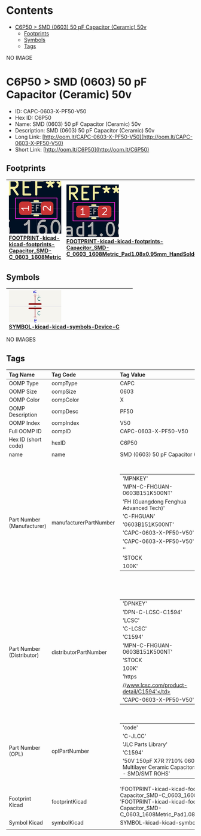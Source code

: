 



Contents
========

* [C6P50 > SMD (0603) 50 pF Capacitor (Ceramic) 50v](#c6p50--smd-0603-50-pf-capacitor-ceramic-50v)
	* [Footprints](#footprints)
	* [Symbols](#symbols)
	* [Tags](#tags)
  
NO IMAGE  
# C6P50 > SMD (0603) 50 pF Capacitor (Ceramic) 50v

- ID: CAPC-0603-X-PF50-V50
- Hex ID: C6P50
- Name: SMD (0603) 50 pF Capacitor (Ceramic) 50v
- Description: SMD (0603) 50 pF Capacitor (Ceramic) 50v
- Long Link: [http://oom.lt/CAPC-0603-X-PF50-V50](http://oom.lt/CAPC-0603-X-PF50-V50)
- Short Link: [http://oom.lt/C6P50](http://oom.lt/C6P50)

## Footprints
  

|[![](https://raw.githubusercontent.com/oomlout/oomlout_OOMP_eda_V2/main/FOOTPRINT/kicad/kicad-footprints/Capacitor_SMD/C_0603_1608Metric/image_140.png)<br>FOOTPRINT-kicad-kicad-footprints-Capacitor_SMD-C_0603_1608Metric](https://github.com/oomlout/oomlout_OOMP_eda_V2/tree/main/FOOTPRINT/kicad/kicad-footprints/Capacitor_SMD/C_0603_1608Metric/)|[![](https://raw.githubusercontent.com/oomlout/oomlout_OOMP_eda_V2/main/FOOTPRINT/kicad/kicad-footprints/Capacitor_SMD/C_0603_1608Metric_Pad1.08x0.95mm_HandSolder/image_140.png)<br>FOOTPRINT-kicad-kicad-footprints-Capacitor_SMD-C_0603_1608Metric_Pad1.08x0.95mm_HandSolder](https://github.com/oomlout/oomlout_OOMP_eda_V2/tree/main/FOOTPRINT/kicad/kicad-footprints/Capacitor_SMD/C_0603_1608Metric_Pad1.08x0.95mm_HandSolder/)||
| :--- | :--- | :--- |

## Symbols
  

|[![](https://raw.githubusercontent.com/oomlout/oomlout_OOMP_eda_V2/main/SYMBOL/kicad/kicad-symbols/Device/C/image_140.png)<br>SYMBOL-kicad-kicad-symbols-Device-C](https://github.com/oomlout/oomlout_OOMP_eda_V2/tree/main/SYMBOL/kicad/kicad-symbols/Device/C/)|||
| :--- | :--- | :--- |
  
NO IMAGES  
## Tags
  

|Tag Name|Tag Code|Tag Value|
| :--- | :--- | :--- |
|OOMP Type|oompType|CAPC|
|OOMP Size|oompSize|0603|
|OOMP Color|oompColor|X|
|OOMP Description|oompDesc|PF50|
|OOMP Index|oompIndex|V50|
|Full OOMP ID|oompID|CAPC-0603-X-PF50-V50|
|Hex ID (short code)|hexID|C6P50|
|name|name|SMD (0603) 50 pF Capacitor (Ceramic) 50v|
|Part Number (Manufacturer)|manufacturerPartNumber|<table><tr><td>'MPNKEY'</td></tr><tr><td> 'MPN-C-FHGUAN-0603B151K500NT'</td><td> 'MANUFACTURER'</td></tr><tr><td> 'FH (Guangdong Fenghua Advanced Tech)'</td><td> 'MANUCODE'</td></tr><tr><td> 'C-FHGUAN'</td><td> 'MPN'</td></tr><tr><td> '0603B151K500NT'</td><td> 'OOMPIDPARTIAL'</td></tr><tr><td> 'CAPC-0603-X-PF50-V50'</td><td> 'OOMPID'</td></tr><tr><td> 'CAPC-0603-X-PF50-V50'</td><td> 'LINK'</td></tr><tr><td> ''</td><td> 'tags'</td></tr><tr><td> 'STOCK</td></tr><tr><td>100K'</td></tr></table></td><td> <table><tr><td>'MPNKEY'</td></tr><tr><td> 'MPN-C-FHGUAN-0603CG151J500NT'</td><td> 'MANUFACTURER'</td></tr><tr><td> 'FH (Guangdong Fenghua Advanced Tech)'</td><td> 'MANUCODE'</td></tr><tr><td> 'C-FHGUAN'</td><td> 'MPN'</td></tr><tr><td> '0603CG151J500NT'</td><td> 'OOMPIDPARTIAL'</td></tr><tr><td> 'CAPC-0603-X-PF50-V50'</td><td> 'OOMPID'</td></tr><tr><td> 'CAPC-0603-X-PF50-V50'</td><td> 'LINK'</td></tr><tr><td> ''</td><td> 'tags'</td></tr><tr><td> 'STOCK</td></tr><tr><td>10K'</td></tr></table></td><td> <table><tr><td>'MPNKEY'</td></tr><tr><td> 'MPN-C-FHGUAN-0603CG500J500NT'</td><td> 'MANUFACTURER'</td></tr><tr><td> 'FH (Guangdong Fenghua Advanced Tech)'</td><td> 'MANUCODE'</td></tr><tr><td> 'C-FHGUAN'</td><td> 'MPN'</td></tr><tr><td> '0603CG500J500NT'</td><td> 'OOMPIDPARTIAL'</td></tr><tr><td> 'CAPC-0603-X-PF50-V50'</td><td> 'OOMPID'</td></tr><tr><td> 'CAPC-0603-X-PF50-V50'</td><td> 'LINK'</td></tr><tr><td> ''</td><td> 'tags'</td></tr><tr><td> 'STOCK</td></tr><tr><td>10K'</td></tr></table></td><td> <table><tr><td>'MPNKEY'</td></tr><tr><td> 'MPN-C-SAMSUN-CL10C151JB8NNNC'</td><td> 'MANUFACTURER'</td></tr><tr><td> 'Samsung Electro-Mechanics'</td><td> 'MANUCODE'</td></tr><tr><td> 'C-SAMSUN'</td><td> 'MPN'</td></tr><tr><td> 'CL10C151JB8NNNC'</td><td> 'OOMPIDPARTIAL'</td></tr><tr><td> 'CAPC-0603-X-PF50-V50'</td><td> 'OOMPID'</td></tr><tr><td> 'CAPC-0603-X-PF50-V50'</td><td> 'LINK'</td></tr><tr><td> ''</td><td> 'tags'</td></tr><tr><td> 'STOCK</td></tr><tr><td>1K'</td></tr></table></td><td> <table><tr><td>'MPNKEY'</td></tr><tr><td> 'MPN-C-TDK-C1608C0G1H751JT000N'</td><td> 'MANUFACTURER'</td></tr><tr><td> 'TDK'</td><td> 'MANUCODE'</td></tr><tr><td> 'C-TDK'</td><td> 'MPN'</td></tr><tr><td> 'C1608C0G1H751JT000N'</td><td> 'OOMPIDPARTIAL'</td></tr><tr><td> 'CAPC-0603-X-PF50-V50'</td><td> 'OOMPID'</td></tr><tr><td> 'CAPC-0603-X-PF50-V50'</td><td> 'LINK'</td></tr><tr><td> ''</td><td> 'tags'</td></tr><tr><td> </td></tr></table></td><td> <table><tr><td>'MPNKEY'</td></tr><tr><td> 'MPN-C-MURATA-GRM1885C1H151JA01D'</td><td> 'MANUFACTURER'</td></tr><tr><td> 'Murata Electronics'</td><td> 'MANUCODE'</td></tr><tr><td> 'C-MURATA'</td><td> 'MPN'</td></tr><tr><td> 'GRM1885C1H151JA01D'</td><td> 'OOMPIDPARTIAL'</td></tr><tr><td> 'CAPC-0603-X-PF50-V50'</td><td> 'OOMPID'</td></tr><tr><td> 'CAPC-0603-X-PF50-V50'</td><td> 'LINK'</td></tr><tr><td> ''</td><td> 'tags'</td></tr><tr><td> </td></tr></table></td><td> <table><tr><td>'MPNKEY'</td></tr><tr><td> 'MPN-C-YAGEO-CC0603JRNPO9BN151'</td><td> 'MANUFACTURER'</td></tr><tr><td> 'YAGEO'</td><td> 'MANUCODE'</td></tr><tr><td> 'C-YAGEO'</td><td> 'MPN'</td></tr><tr><td> 'CC0603JRNPO9BN151'</td><td> 'OOMPIDPARTIAL'</td></tr><tr><td> 'CAPC-0603-X-PF50-V50'</td><td> 'OOMPID'</td></tr><tr><td> 'CAPC-0603-X-PF50-V50'</td><td> 'LINK'</td></tr><tr><td> ''</td><td> 'tags'</td></tr><tr><td> 'STOCK</td></tr><tr><td>1K'</td></tr></table></td><td> <table><tr><td>'MPNKEY'</td></tr><tr><td> 'MPN-C-YAGEO-CC0603KRX7R9BB151'</td><td> 'MANUFACTURER'</td></tr><tr><td> 'YAGEO'</td><td> 'MANUCODE'</td></tr><tr><td> 'C-YAGEO'</td><td> 'MPN'</td></tr><tr><td> 'CC0603KRX7R9BB151'</td><td> 'OOMPIDPARTIAL'</td></tr><tr><td> 'CAPC-0603-X-PF50-V50'</td><td> 'OOMPID'</td></tr><tr><td> 'CAPC-0603-X-PF50-V50'</td><td> 'LINK'</td></tr><tr><td> ''</td><td> 'tags'</td></tr><tr><td> 'STOCK</td></tr><tr><td>1K'</td></tr></table></td><td> <table><tr><td>'MPNKEY'</td></tr><tr><td> 'MPN-C-YAGEO-CC0603JRNPO9BN751'</td><td> 'MANUFACTURER'</td></tr><tr><td> 'YAGEO'</td><td> 'MANUCODE'</td></tr><tr><td> 'C-YAGEO'</td><td> 'MPN'</td></tr><tr><td> 'CC0603JRNPO9BN751'</td><td> 'OOMPIDPARTIAL'</td></tr><tr><td> 'CAPC-0603-X-PF50-V50'</td><td> 'OOMPID'</td></tr><tr><td> 'CAPC-0603-X-PF50-V50'</td><td> 'LINK'</td></tr><tr><td> ''</td><td> 'tags'</td></tr><tr><td> 'STOCK</td></tr><tr><td>1K'</td></tr></table></td><td> <table><tr><td>'MPNKEY'</td></tr><tr><td> 'MPN-C-MURATA-GCM1885C1H151JA16D'</td><td> 'MANUFACTURER'</td></tr><tr><td> 'Murata Electronics'</td><td> 'MANUCODE'</td></tr><tr><td> 'C-MURATA'</td><td> 'MPN'</td></tr><tr><td> 'GCM1885C1H151JA16D'</td><td> 'OOMPIDPARTIAL'</td></tr><tr><td> 'CAPC-0603-X-PF50-V50'</td><td> 'OOMPID'</td></tr><tr><td> 'CAPC-0603-X-PF50-V50'</td><td> 'LINK'</td></tr><tr><td> ''</td><td> 'tags'</td></tr><tr><td> </td></tr></table></td><td> <table><tr><td>'MPNKEY'</td></tr><tr><td> 'MPN-C-WALSIN-0603N151G500'</td><td> 'MANUFACTURER'</td></tr><tr><td> 'Walsin Tech Corp'</td><td> 'MANUCODE'</td></tr><tr><td> 'C-WALSIN'</td><td> 'MPN'</td></tr><tr><td> '0603N151G500'</td><td> 'OOMPIDPARTIAL'</td></tr><tr><td> 'CAPC-0603-X-PF50-V50'</td><td> 'OOMPID'</td></tr><tr><td> 'CAPC-0603-X-PF50-V50'</td><td> 'LINK'</td></tr><tr><td> ''</td><td> 'tags'</td></tr><tr><td> 'STOCK</td></tr><tr><td>1K'</td></tr></table></td><td> <table><tr><td>'MPNKEY'</td></tr><tr><td> 'MPN-C-WALSIN-0603N151J500CT'</td><td> 'MANUFACTURER'</td></tr><tr><td> 'Walsin Tech Corp'</td><td> 'MANUCODE'</td></tr><tr><td> 'C-WALSIN'</td><td> 'MPN'</td></tr><tr><td> '0603N151J500CT'</td><td> 'OOMPIDPARTIAL'</td></tr><tr><td> 'CAPC-0603-X-PF50-V50'</td><td> 'OOMPID'</td></tr><tr><td> 'CAPC-0603-X-PF50-V50'</td><td> 'LINK'</td></tr><tr><td> ''</td><td> 'tags'</td></tr><tr><td> </td></tr></table></td><td> <table><tr><td>'MPNKEY'</td></tr><tr><td> 'MPN-C-SAMSUN-CL10B151KB8NNNC'</td><td> 'MANUFACTURER'</td></tr><tr><td> 'Samsung Electro-Mechanics'</td><td> 'MANUCODE'</td></tr><tr><td> 'C-SAMSUN'</td><td> 'MPN'</td></tr><tr><td> 'CL10B151KB8NNNC'</td><td> 'OOMPIDPARTIAL'</td></tr><tr><td> 'CAPC-0603-X-PF50-V50'</td><td> 'OOMPID'</td></tr><tr><td> 'CAPC-0603-X-PF50-V50'</td><td> 'LINK'</td></tr><tr><td> ''</td><td> 'tags'</td></tr><tr><td> </td></tr></table></td><td> <table><tr><td>'MPNKEY'</td></tr><tr><td> 'MPN-C-YAGEO-CC0603KRNPO9BN151'</td><td> 'MANUFACTURER'</td></tr><tr><td> 'YAGEO'</td><td> 'MANUCODE'</td></tr><tr><td> 'C-YAGEO'</td><td> 'MPN'</td></tr><tr><td> 'CC0603KRNPO9BN151'</td><td> 'OOMPIDPARTIAL'</td></tr><tr><td> 'CAPC-0603-X-PF50-V50'</td><td> 'OOMPID'</td></tr><tr><td> 'CAPC-0603-X-PF50-V50'</td><td> 'LINK'</td></tr><tr><td> ''</td><td> 'tags'</td></tr><tr><td> </td></tr></table></td><td> <table><tr><td>'MPNKEY'</td></tr><tr><td> 'MPN-C-WALSIN-0603B151K500CT'</td><td> 'MANUFACTURER'</td></tr><tr><td> 'Walsin Tech Corp'</td><td> 'MANUCODE'</td></tr><tr><td> 'C-WALSIN'</td><td> 'MPN'</td></tr><tr><td> '0603B151K500CT'</td><td> 'OOMPIDPARTIAL'</td></tr><tr><td> 'CAPC-0603-X-PF50-V50'</td><td> 'OOMPID'</td></tr><tr><td> 'CAPC-0603-X-PF50-V50'</td><td> 'LINK'</td></tr><tr><td> ''</td><td> 'tags'</td></tr><tr><td> </td></tr></table></td><td> <table><tr><td>'MPNKEY'</td></tr><tr><td> 'MPN-C-SAMSUN-CL10C751JB8NNNC'</td><td> 'MANUFACTURER'</td></tr><tr><td> 'Samsung Electro-Mechanics'</td><td> 'MANUCODE'</td></tr><tr><td> 'C-SAMSUN'</td><td> 'MPN'</td></tr><tr><td> 'CL10C751JB8NNNC'</td><td> 'OOMPIDPARTIAL'</td></tr><tr><td> 'CAPC-0603-X-PF50-V50'</td><td> 'OOMPID'</td></tr><tr><td> 'CAPC-0603-X-PF50-V50'</td><td> 'LINK'</td></tr><tr><td> ''</td><td> 'tags'</td></tr><tr><td> </td></tr></table></td><td> <table><tr><td>'MPNKEY'</td></tr><tr><td> 'MPN-C-WALSIN-MT18N151J500CT'</td><td> 'MANUFACTURER'</td></tr><tr><td> 'Walsin Tech Corp'</td><td> 'MANUCODE'</td></tr><tr><td> 'C-WALSIN'</td><td> 'MPN'</td></tr><tr><td> 'MT18N151J500CT'</td><td> 'OOMPIDPARTIAL'</td></tr><tr><td> 'CAPC-0603-X-PF50-V50'</td><td> 'OOMPID'</td></tr><tr><td> 'CAPC-0603-X-PF50-V50'</td><td> 'LINK'</td></tr><tr><td> ''</td><td> 'tags'</td></tr><tr><td> 'STOCK</td></tr><tr><td>1K'</td></tr></table></td><td> <table><tr><td>'MPNKEY'</td></tr><tr><td> 'MPN-C-YAGEO-CC0603KRX7R9BB751'</td><td> 'MANUFACTURER'</td></tr><tr><td> 'YAGEO'</td><td> 'MANUCODE'</td></tr><tr><td> 'C-YAGEO'</td><td> 'MPN'</td></tr><tr><td> 'CC0603KRX7R9BB751'</td><td> 'OOMPIDPARTIAL'</td></tr><tr><td> 'CAPC-0603-X-PF50-V50'</td><td> 'OOMPID'</td></tr><tr><td> 'CAPC-0603-X-PF50-V50'</td><td> 'LINK'</td></tr><tr><td> ''</td><td> 'tags'</td></tr><tr><td> </td></tr></table></td><td> <table><tr><td>'MPNKEY'</td></tr><tr><td> 'MPN-C-YAGEO-AC0603JRNPO9BN151'</td><td> 'MANUFACTURER'</td></tr><tr><td> 'YAGEO'</td><td> 'MANUCODE'</td></tr><tr><td> 'C-YAGEO'</td><td> 'MPN'</td></tr><tr><td> 'AC0603JRNPO9BN151'</td><td> 'OOMPIDPARTIAL'</td></tr><tr><td> 'CAPC-0603-X-PF50-V50'</td><td> 'OOMPID'</td></tr><tr><td> 'CAPC-0603-X-PF50-V50'</td><td> 'LINK'</td></tr><tr><td> ''</td><td> 'tags'</td></tr><tr><td> </td></tr></table></td><td> <table><tr><td>'MPNKEY'</td></tr><tr><td> 'MPN-C-FHGUAN-0603B751K500NT'</td><td> 'MANUFACTURER'</td></tr><tr><td> 'FH (Guangdong Fenghua Advanced Tech)'</td><td> 'MANUCODE'</td></tr><tr><td> 'C-FHGUAN'</td><td> 'MPN'</td></tr><tr><td> '0603B751K500NT'</td><td> 'OOMPIDPARTIAL'</td></tr><tr><td> 'CAPC-0603-X-PF50-V50'</td><td> 'OOMPID'</td></tr><tr><td> 'CAPC-0603-X-PF50-V50'</td><td> 'LINK'</td></tr><tr><td> ''</td><td> 'tags'</td></tr><tr><td> 'STOCK</td></tr><tr><td>1K'</td></tr></table></td><td> <table><tr><td>'MPNKEY'</td></tr><tr><td> 'MPN-C-TDK-CGA3E2C0G1H151JT0Y0N'</td><td> 'MANUFACTURER'</td></tr><tr><td> 'TDK'</td><td> 'MANUCODE'</td></tr><tr><td> 'C-TDK'</td><td> 'MPN'</td></tr><tr><td> 'CGA3E2C0G1H151JT0Y0N'</td><td> 'OOMPIDPARTIAL'</td></tr><tr><td> 'CAPC-0603-X-PF50-V50'</td><td> 'OOMPID'</td></tr><tr><td> 'CAPC-0603-X-PF50-V50'</td><td> 'LINK'</td></tr><tr><td> ''</td><td> 'tags'</td></tr><tr><td> 'STOCK</td></tr><tr><td>1K'</td></tr></table></td><td> <table><tr><td>'MPNKEY'</td></tr><tr><td> 'MPN-C-CCTC-TCC0603COG500J500CT'</td><td> 'MANUFACTURER'</td></tr><tr><td> 'CCTC'</td><td> 'MANUCODE'</td></tr><tr><td> 'C-CCTC'</td><td> 'MPN'</td></tr><tr><td> 'TCC0603COG500J500CT'</td><td> 'OOMPIDPARTIAL'</td></tr><tr><td> 'CAPC-0603-X-PF50-V50'</td><td> 'OOMPID'</td></tr><tr><td> 'CAPC-0603-X-PF50-V50'</td><td> 'LINK'</td></tr><tr><td> ''</td><td> 'tags'</td></tr><tr><td> </td></tr></table></td><td> <table><tr><td>'MPNKEY'</td></tr><tr><td> 'MPN-C-CCTC-TCC0603X7R151K500CT'</td><td> 'MANUFACTURER'</td></tr><tr><td> 'CCTC'</td><td> 'MANUCODE'</td></tr><tr><td> 'C-CCTC'</td><td> 'MPN'</td></tr><tr><td> 'TCC0603X7R151K500CT'</td><td> 'OOMPIDPARTIAL'</td></tr><tr><td> 'CAPC-0603-X-PF50-V50'</td><td> 'OOMPID'</td></tr><tr><td> 'CAPC-0603-X-PF50-V50'</td><td> 'LINK'</td></tr><tr><td> ''</td><td> 'tags'</td></tr><tr><td> 'STOCK</td></tr><tr><td>1K'</td></tr></table></td><td> <table><tr><td>'MPNKEY'</td></tr><tr><td> 'MPN-C-CCTC-TCC0603X7R151M500CT'</td><td> 'MANUFACTURER'</td></tr><tr><td> 'CCTC'</td><td> 'MANUCODE'</td></tr><tr><td> 'C-CCTC'</td><td> 'MPN'</td></tr><tr><td> 'TCC0603X7R151M500CT'</td><td> 'OOMPIDPARTIAL'</td></tr><tr><td> 'CAPC-0603-X-PF50-V50'</td><td> 'OOMPID'</td></tr><tr><td> 'CAPC-0603-X-PF50-V50'</td><td> 'LINK'</td></tr><tr><td> ''</td><td> 'tags'</td></tr><tr><td> </td></tr></table></td><td> <table><tr><td>'MPNKEY'</td></tr><tr><td> 'MPN-C-CCTC-TCC0603X7R751K500CT'</td><td> 'MANUFACTURER'</td></tr><tr><td> 'CCTC'</td><td> 'MANUCODE'</td></tr><tr><td> 'C-CCTC'</td><td> 'MPN'</td></tr><tr><td> 'TCC0603X7R751K500CT'</td><td> 'OOMPIDPARTIAL'</td></tr><tr><td> 'CAPC-0603-X-PF50-V50'</td><td> 'OOMPID'</td></tr><tr><td> 'CAPC-0603-X-PF50-V50'</td><td> 'LINK'</td></tr><tr><td> ''</td><td> 'tags'</td></tr><tr><td> </td></tr></table></td><td> <table><tr><td>'MPNKEY'</td></tr><tr><td> 'MPN-C-JOHANS-500R14N151JV4T'</td><td> 'MANUFACTURER'</td></tr><tr><td> 'Johanson Dielectrics'</td><td> 'MANUCODE'</td></tr><tr><td> 'C-JOHANS'</td><td> 'MPN'</td></tr><tr><td> '500R14N151JV4T'</td><td> 'OOMPIDPARTIAL'</td></tr><tr><td> 'CAPC-0603-X-PF50-V50'</td><td> 'OOMPID'</td></tr><tr><td> 'CAPC-0603-X-PF50-V50'</td><td> 'LINK'</td></tr><tr><td> ''</td><td> 'tags'</td></tr><tr><td> 'STOCK</td></tr><tr><td>1K'</td></tr></table></td><td> <table><tr><td>'MPNKEY'</td></tr><tr><td> 'MPN-C-MURATA-GCM1885C1H751JA16D'</td><td> 'MANUFACTURER'</td></tr><tr><td> 'Murata Electronics'</td><td> 'MANUCODE'</td></tr><tr><td> 'C-MURATA'</td><td> 'MPN'</td></tr><tr><td> 'GCM1885C1H751JA16D'</td><td> 'OOMPIDPARTIAL'</td></tr><tr><td> 'CAPC-0603-X-PF50-V50'</td><td> 'OOMPID'</td></tr><tr><td> 'CAPC-0603-X-PF50-V50'</td><td> 'LINK'</td></tr><tr><td> ''</td><td> 'tags'</td></tr><tr><td> </td></tr></table></td><td> <table><tr><td>'MPNKEY'</td></tr><tr><td> 'MPN-C-MURATA-GRM1885C1H751JA01D'</td><td> 'MANUFACTURER'</td></tr><tr><td> 'Murata Electronics'</td><td> 'MANUCODE'</td></tr><tr><td> 'C-MURATA'</td><td> 'MPN'</td></tr><tr><td> 'GRM1885C1H751JA01D'</td><td> 'OOMPIDPARTIAL'</td></tr><tr><td> 'CAPC-0603-X-PF50-V50'</td><td> 'OOMPID'</td></tr><tr><td> 'CAPC-0603-X-PF50-V50'</td><td> 'LINK'</td></tr><tr><td> ''</td><td> 'tags'</td></tr><tr><td> </td></tr></table></td><td> <table><tr><td>'MPNKEY'</td></tr><tr><td> 'MPN-C-WALSIN-0603N151F500CT'</td><td> 'MANUFACTURER'</td></tr><tr><td> 'Walsin Tech Corp'</td><td> 'MANUCODE'</td></tr><tr><td> 'C-WALSIN'</td><td> 'MPN'</td></tr><tr><td> '0603N151F500CT'</td><td> 'OOMPIDPARTIAL'</td></tr><tr><td> 'CAPC-0603-X-PF50-V50'</td><td> 'OOMPID'</td></tr><tr><td> 'CAPC-0603-X-PF50-V50'</td><td> 'LINK'</td></tr><tr><td> ''</td><td> 'tags'</td></tr><tr><td> </td></tr></table></td><td> <table><tr><td>'MPNKEY'</td></tr><tr><td> 'MPN-C-SAMSUN-CL10C151JB81PNC'</td><td> 'MANUFACTURER'</td></tr><tr><td> 'Samsung Electro-Mechanics'</td><td> 'MANUCODE'</td></tr><tr><td> 'C-SAMSUN'</td><td> 'MPN'</td></tr><tr><td> 'CL10C151JB81PNC'</td><td> 'OOMPIDPARTIAL'</td></tr><tr><td> 'CAPC-0603-X-PF50-V50'</td><td> 'OOMPID'</td></tr><tr><td> 'CAPC-0603-X-PF50-V50'</td><td> 'LINK'</td></tr><tr><td> ''</td><td> 'tags'</td></tr><tr><td> 'STOCK</td></tr><tr><td>1K'</td></tr></table></td><td> <table><tr><td>'MPNKEY'</td></tr><tr><td> 'MPN-C-YAGEO-CC0603GRNPO9BN151'</td><td> 'MANUFACTURER'</td></tr><tr><td> 'YAGEO'</td><td> 'MANUCODE'</td></tr><tr><td> 'C-YAGEO'</td><td> 'MPN'</td></tr><tr><td> 'CC0603GRNPO9BN151'</td><td> 'OOMPIDPARTIAL'</td></tr><tr><td> 'CAPC-0603-X-PF50-V50'</td><td> 'OOMPID'</td></tr><tr><td> 'CAPC-0603-X-PF50-V50'</td><td> 'LINK'</td></tr><tr><td> ''</td><td> 'tags'</td></tr><tr><td> </td></tr></table></td><td> <table><tr><td>'MPNKEY'</td></tr><tr><td> 'MPN-C-YAGEO-CC0603FRNPO9BN151'</td><td> 'MANUFACTURER'</td></tr><tr><td> 'YAGEO'</td><td> 'MANUCODE'</td></tr><tr><td> 'C-YAGEO'</td><td> 'MPN'</td></tr><tr><td> 'CC0603FRNPO9BN151'</td><td> 'OOMPIDPARTIAL'</td></tr><tr><td> 'CAPC-0603-X-PF50-V50'</td><td> 'OOMPID'</td></tr><tr><td> 'CAPC-0603-X-PF50-V50'</td><td> 'LINK'</td></tr><tr><td> ''</td><td> 'tags'</td></tr><tr><td> </td></tr></table></td><td> <table><tr><td>'MPNKEY'</td></tr><tr><td> 'MPN-C-YAGEO-CC0603JRX7R9BB151'</td><td> 'MANUFACTURER'</td></tr><tr><td> 'YAGEO'</td><td> 'MANUCODE'</td></tr><tr><td> 'C-YAGEO'</td><td> 'MPN'</td></tr><tr><td> 'CC0603JRX7R9BB151'</td><td> 'OOMPIDPARTIAL'</td></tr><tr><td> 'CAPC-0603-X-PF50-V50'</td><td> 'OOMPID'</td></tr><tr><td> 'CAPC-0603-X-PF50-V50'</td><td> 'LINK'</td></tr><tr><td> ''</td><td> 'tags'</td></tr><tr><td> </td></tr></table></td><td> <table><tr><td>'MPNKEY'</td></tr><tr><td> 'MPN-C-MURATA-GRM1882C1H151JA01D'</td><td> 'MANUFACTURER'</td></tr><tr><td> 'Murata Electronics'</td><td> 'MANUCODE'</td></tr><tr><td> 'C-MURATA'</td><td> 'MPN'</td></tr><tr><td> 'GRM1882C1H151JA01D'</td><td> 'OOMPIDPARTIAL'</td></tr><tr><td> 'CAPC-0603-X-PF50-V50'</td><td> 'OOMPID'</td></tr><tr><td> 'CAPC-0603-X-PF50-V50'</td><td> 'LINK'</td></tr><tr><td> ''</td><td> 'tags'</td></tr><tr><td> 'STOCK</td></tr><tr><td>1K'</td></tr></table></td><td> <table><tr><td>'MPNKEY'</td></tr><tr><td> 'MPN-C-PSAPRO-FN18X151K500PSG'</td><td> 'MANUFACTURER'</td></tr><tr><td> 'PSA(Prosperity Dielectrics)'</td><td> 'MANUCODE'</td></tr><tr><td> 'C-PSAPRO'</td><td> 'MPN'</td></tr><tr><td> 'FN18X151K500PSG'</td><td> 'OOMPIDPARTIAL'</td></tr><tr><td> 'CAPC-0603-X-PF50-V50'</td><td> 'OOMPID'</td></tr><tr><td> 'CAPC-0603-X-PF50-V50'</td><td> 'LINK'</td></tr><tr><td> ''</td><td> 'tags'</td></tr><tr><td> 'STOCK</td></tr><tr><td>1K'</td></tr></table></td><td> <table><tr><td>'MPNKEY'</td></tr><tr><td> 'MPN-C-PSAPRO-FN18N151J500PSG'</td><td> 'MANUFACTURER'</td></tr><tr><td> 'PSA(Prosperity Dielectrics)'</td><td> 'MANUCODE'</td></tr><tr><td> 'C-PSAPRO'</td><td> 'MPN'</td></tr><tr><td> 'FN18N151J500PSG'</td><td> 'OOMPIDPARTIAL'</td></tr><tr><td> 'CAPC-0603-X-PF50-V50'</td><td> 'OOMPID'</td></tr><tr><td> 'CAPC-0603-X-PF50-V50'</td><td> 'LINK'</td></tr><tr><td> ''</td><td> 'tags'</td></tr><tr><td> 'STOCK</td></tr><tr><td>1K'</td></tr></table></td><td> <table><tr><td>'MPNKEY'</td></tr><tr><td> 'MPN-C-WALSIN-0603N751J500CT'</td><td> 'MANUFACTURER'</td></tr><tr><td> 'Walsin Tech Corp'</td><td> 'MANUCODE'</td></tr><tr><td> 'C-WALSIN'</td><td> 'MPN'</td></tr><tr><td> '0603N751J500CT'</td><td> 'OOMPIDPARTIAL'</td></tr><tr><td> 'CAPC-0603-X-PF50-V50'</td><td> 'OOMPID'</td></tr><tr><td> 'CAPC-0603-X-PF50-V50'</td><td> 'LINK'</td></tr><tr><td> ''</td><td> 'tags'</td></tr><tr><td> 'STOCK</td></tr><tr><td>1K'</td></tr></table></td><td> <table><tr><td>'MPNKEY'</td></tr><tr><td> 'MPN-C-KYOCER-06035A151FAT2A'</td><td> 'MANUFACTURER'</td></tr><tr><td> 'Kyocera AVX'</td><td> 'MANUCODE'</td></tr><tr><td> 'C-KYOCER'</td><td> 'MPN'</td></tr><tr><td> '06035A151FAT2A'</td><td> 'OOMPIDPARTIAL'</td></tr><tr><td> 'CAPC-0603-X-PF50-V50'</td><td> 'OOMPID'</td></tr><tr><td> 'CAPC-0603-X-PF50-V50'</td><td> 'LINK'</td></tr><tr><td> ''</td><td> 'tags'</td></tr><tr><td> </td></tr></table></td><td> <table><tr><td>'MPNKEY'</td></tr><tr><td> 'MPN-C-KYOCER-06035A151J4T2A'</td><td> 'MANUFACTURER'</td></tr><tr><td> 'Kyocera AVX'</td><td> 'MANUCODE'</td></tr><tr><td> 'C-KYOCER'</td><td> 'MPN'</td></tr><tr><td> '06035A151J4T2A'</td><td> 'OOMPIDPARTIAL'</td></tr><tr><td> 'CAPC-0603-X-PF50-V50'</td><td> 'OOMPID'</td></tr><tr><td> 'CAPC-0603-X-PF50-V50'</td><td> 'LINK'</td></tr><tr><td> ''</td><td> 'tags'</td></tr><tr><td> </td></tr></table></td><td> <table><tr><td>'MPNKEY'</td></tr><tr><td> 'MPN-C-KYOCER-06035A151JAT2A'</td><td> 'MANUFACTURER'</td></tr><tr><td> 'Kyocera AVX'</td><td> 'MANUCODE'</td></tr><tr><td> 'C-KYOCER'</td><td> 'MPN'</td></tr><tr><td> '06035A151JAT2A'</td><td> 'OOMPIDPARTIAL'</td></tr><tr><td> 'CAPC-0603-X-PF50-V50'</td><td> 'OOMPID'</td></tr><tr><td> 'CAPC-0603-X-PF50-V50'</td><td> 'LINK'</td></tr><tr><td> ''</td><td> 'tags'</td></tr><tr><td> </td></tr></table></td><td> <table><tr><td>'MPNKEY'</td></tr><tr><td> 'MPN-C-KEMET-C0603C151J5GAC7867'</td><td> 'MANUFACTURER'</td></tr><tr><td> 'KEMET'</td><td> 'MANUCODE'</td></tr><tr><td> 'C-KEMET'</td><td> 'MPN'</td></tr><tr><td> 'C0603C151J5GAC7867'</td><td> 'OOMPIDPARTIAL'</td></tr><tr><td> 'CAPC-0603-X-PF50-V50'</td><td> 'OOMPID'</td></tr><tr><td> 'CAPC-0603-X-PF50-V50'</td><td> 'LINK'</td></tr><tr><td> ''</td><td> 'tags'</td></tr><tr><td> </td></tr></table></td><td> <table><tr><td>'MPNKEY'</td></tr><tr><td> 'MPN-C-KEMET-C0603C151G5HACAUTO'</td><td> 'MANUFACTURER'</td></tr><tr><td> 'KEMET'</td><td> 'MANUCODE'</td></tr><tr><td> 'C-KEMET'</td><td> 'MPN'</td></tr><tr><td> 'C0603C151G5HACAUTO'</td><td> 'OOMPIDPARTIAL'</td></tr><tr><td> 'CAPC-0603-X-PF50-V50'</td><td> 'OOMPID'</td></tr><tr><td> 'CAPC-0603-X-PF50-V50'</td><td> 'LINK'</td></tr><tr><td> ''</td><td> 'tags'</td></tr><tr><td> </td></tr></table></td><td> <table><tr><td>'MPNKEY'</td></tr><tr><td> 'MPN-C-VISHAY-VJ0603A151JLAAJ32'</td><td> 'MANUFACTURER'</td></tr><tr><td> 'Vishay Intertech'</td><td> 'MANUCODE'</td></tr><tr><td> 'C-VISHAY'</td><td> 'MPN'</td></tr><tr><td> 'VJ0603A151JLAAJ32'</td><td> 'OOMPIDPARTIAL'</td></tr><tr><td> 'CAPC-0603-X-PF50-V50'</td><td> 'OOMPID'</td></tr><tr><td> 'CAPC-0603-X-PF50-V50'</td><td> 'LINK'</td></tr><tr><td> ''</td><td> 'tags'</td></tr><tr><td> </td></tr></table></td><td> <table><tr><td>'MPNKEY'</td></tr><tr><td> 'MPN-C-VISHAY-VJ0603A151FLAAJ32'</td><td> 'MANUFACTURER'</td></tr><tr><td> 'Vishay Intertech'</td><td> 'MANUCODE'</td></tr><tr><td> 'C-VISHAY'</td><td> 'MPN'</td></tr><tr><td> 'VJ0603A151FLAAJ32'</td><td> 'OOMPIDPARTIAL'</td></tr><tr><td> 'CAPC-0603-X-PF50-V50'</td><td> 'OOMPID'</td></tr><tr><td> 'CAPC-0603-X-PF50-V50'</td><td> 'LINK'</td></tr><tr><td> ''</td><td> 'tags'</td></tr><tr><td> </td></tr></table></td><td> <table><tr><td>'MPNKEY'</td></tr><tr><td> 'MPN-C-VISHAY-VJ0603D151MXAAR'</td><td> 'MANUFACTURER'</td></tr><tr><td> 'Vishay Intertech'</td><td> 'MANUCODE'</td></tr><tr><td> 'C-VISHAY'</td><td> 'MPN'</td></tr><tr><td> 'VJ0603D151MXAAR'</td><td> 'OOMPIDPARTIAL'</td></tr><tr><td> 'CAPC-0603-X-PF50-V50'</td><td> 'OOMPID'</td></tr><tr><td> 'CAPC-0603-X-PF50-V50'</td><td> 'LINK'</td></tr><tr><td> ''</td><td> 'tags'</td></tr><tr><td> </td></tr></table></td><td> <table><tr><td>'MPNKEY'</td></tr><tr><td> 'MPN-C-KYOCER-06035A151FA16A'</td><td> 'MANUFACTURER'</td></tr><tr><td> 'Kyocera AVX'</td><td> 'MANUCODE'</td></tr><tr><td> 'C-KYOCER'</td><td> 'MPN'</td></tr><tr><td> '06035A151FA16A'</td><td> 'OOMPIDPARTIAL'</td></tr><tr><td> 'CAPC-0603-X-PF50-V50'</td><td> 'OOMPID'</td></tr><tr><td> 'CAPC-0603-X-PF50-V50'</td><td> 'LINK'</td></tr><tr><td> ''</td><td> 'tags'</td></tr><tr><td> </td></tr></table></td><td> <table><tr><td>'MPNKEY'</td></tr><tr><td> 'MPN-C-KEMET-C0603C751J5GACTU'</td><td> 'MANUFACTURER'</td></tr><tr><td> 'KEMET'</td><td> 'MANUCODE'</td></tr><tr><td> 'C-KEMET'</td><td> 'MPN'</td></tr><tr><td> 'C0603C751J5GACTU'</td><td> 'OOMPIDPARTIAL'</td></tr><tr><td> 'CAPC-0603-X-PF50-V50'</td><td> 'OOMPID'</td></tr><tr><td> 'CAPC-0603-X-PF50-V50'</td><td> 'LINK'</td></tr><tr><td> ''</td><td> 'tags'</td></tr><tr><td> </td></tr></table></td><td> <table><tr><td>'MPNKEY'</td></tr><tr><td> 'MPN-C-VISHAY-VJ0603A151GXAAC'</td><td> 'MANUFACTURER'</td></tr><tr><td> 'Vishay Intertech'</td><td> 'MANUCODE'</td></tr><tr><td> 'C-VISHAY'</td><td> 'MPN'</td></tr><tr><td> 'VJ0603A151GXAAC'</td><td> 'OOMPIDPARTIAL'</td></tr><tr><td> 'CAPC-0603-X-PF50-V50'</td><td> 'OOMPID'</td></tr><tr><td> 'CAPC-0603-X-PF50-V50'</td><td> 'LINK'</td></tr><tr><td> ''</td><td> 'tags'</td></tr><tr><td> </td></tr></table></td><td> <table><tr><td>'MPNKEY'</td></tr><tr><td> 'MPN-C-KNOWLE-0603J0500151GFT'</td><td> 'MANUFACTURER'</td></tr><tr><td> 'Knowles'</td><td> 'MANUCODE'</td></tr><tr><td> 'C-KNOWLE'</td><td> 'MPN'</td></tr><tr><td> '0603J0500151GFT'</td><td> 'OOMPIDPARTIAL'</td></tr><tr><td> 'CAPC-0603-X-PF50-V50'</td><td> 'OOMPID'</td></tr><tr><td> 'CAPC-0603-X-PF50-V50'</td><td> 'LINK'</td></tr><tr><td> ''</td><td> 'tags'</td></tr><tr><td> </td></tr></table></td><td> <table><tr><td>'MPNKEY'</td></tr><tr><td> 'MPN-C-KNOWLE-0603J0500151GAT'</td><td> 'MANUFACTURER'</td></tr><tr><td> 'Knowles'</td><td> 'MANUCODE'</td></tr><tr><td> 'C-KNOWLE'</td><td> 'MPN'</td></tr><tr><td> '0603J0500151GAT'</td><td> 'OOMPIDPARTIAL'</td></tr><tr><td> 'CAPC-0603-X-PF50-V50'</td><td> 'OOMPID'</td></tr><tr><td> 'CAPC-0603-X-PF50-V50'</td><td> 'LINK'</td></tr><tr><td> ''</td><td> 'tags'</td></tr><tr><td> </td></tr></table></td><td> <table><tr><td>'MPNKEY'</td></tr><tr><td> 'MPN-C-KEMET-C0603C151G5GALTU'</td><td> 'MANUFACTURER'</td></tr><tr><td> 'KEMET'</td><td> 'MANUCODE'</td></tr><tr><td> 'C-KEMET'</td><td> 'MPN'</td></tr><tr><td> 'C0603C151G5GALTU'</td><td> 'OOMPIDPARTIAL'</td></tr><tr><td> 'CAPC-0603-X-PF50-V50'</td><td> 'OOMPID'</td></tr><tr><td> 'CAPC-0603-X-PF50-V50'</td><td> 'LINK'</td></tr><tr><td> ''</td><td> 'tags'</td></tr><tr><td> </td></tr></table></td><td> <table><tr><td>'MPNKEY'</td></tr><tr><td> 'MPN-C-KNOWLE-0603Y0500151GFR'</td><td> 'MANUFACTURER'</td></tr><tr><td> 'Knowles'</td><td> 'MANUCODE'</td></tr><tr><td> 'C-KNOWLE'</td><td> 'MPN'</td></tr><tr><td> '0603Y0500151GFR'</td><td> 'OOMPIDPARTIAL'</td></tr><tr><td> 'CAPC-0603-X-PF50-V50'</td><td> 'OOMPID'</td></tr><tr><td> 'CAPC-0603-X-PF50-V50'</td><td> 'LINK'</td></tr><tr><td> ''</td><td> 'tags'</td></tr><tr><td> </td></tr></table></td><td> <table><tr><td>'MPNKEY'</td></tr><tr><td> 'MPN-C-KNOWLE-0603Y0500151GAT'</td><td> 'MANUFACTURER'</td></tr><tr><td> 'Knowles'</td><td> 'MANUCODE'</td></tr><tr><td> 'C-KNOWLE'</td><td> 'MPN'</td></tr><tr><td> '0603Y0500151GAT'</td><td> 'OOMPIDPARTIAL'</td></tr><tr><td> 'CAPC-0603-X-PF50-V50'</td><td> 'OOMPID'</td></tr><tr><td> 'CAPC-0603-X-PF50-V50'</td><td> 'LINK'</td></tr><tr><td> ''</td><td> 'tags'</td></tr><tr><td> </td></tr></table></td><td> <table><tr><td>'MPNKEY'</td></tr><tr><td> 'MPN-C-KNOWLE-0603J0500151KQT'</td><td> 'MANUFACTURER'</td></tr><tr><td> 'Knowles'</td><td> 'MANUCODE'</td></tr><tr><td> 'C-KNOWLE'</td><td> 'MPN'</td></tr><tr><td> '0603J0500151KQT'</td><td> 'OOMPIDPARTIAL'</td></tr><tr><td> 'CAPC-0603-X-PF50-V50'</td><td> 'OOMPID'</td></tr><tr><td> 'CAPC-0603-X-PF50-V50'</td><td> 'LINK'</td></tr><tr><td> ''</td><td> 'tags'</td></tr><tr><td> </td></tr></table></td><td> <table><tr><td>'MPNKEY'</td></tr><tr><td> 'MPN-C-KNOWLE-0603J0500151GQT'</td><td> 'MANUFACTURER'</td></tr><tr><td> 'Knowles'</td><td> 'MANUCODE'</td></tr><tr><td> 'C-KNOWLE'</td><td> 'MPN'</td></tr><tr><td> '0603J0500151GQT'</td><td> 'OOMPIDPARTIAL'</td></tr><tr><td> 'CAPC-0603-X-PF50-V50'</td><td> 'OOMPID'</td></tr><tr><td> 'CAPC-0603-X-PF50-V50'</td><td> 'LINK'</td></tr><tr><td> ''</td><td> 'tags'</td></tr><tr><td> </td></tr></table>|
|Part Number (Distributor)|distributorPartNumber|<table><tr><td>'DPNKEY'</td></tr><tr><td> 'DPN-C-LCSC-C1594'</td><td> 'DISTRIBUTOR'</td></tr><tr><td> 'LCSC'</td><td> 'DISTRCODE'</td></tr><tr><td> 'C-LCSC'</td><td> 'DPN'</td></tr><tr><td> 'C1594'</td><td> 'MPN'</td></tr><tr><td> 'MPN-C-FHGUAN-0603B151K500NT'</td><td> 'TAGS'</td></tr><tr><td> 'STOCK</td></tr><tr><td>100K'</td><td> 'LINK'</td></tr><tr><td> 'https</td></tr><tr><td>//www.lcsc.com/product-detail/C1594'</td><td> 'OOMPID'</td></tr><tr><td> 'CAPC-0603-X-PF50-V50'</td></tr></table></td><td> <table><tr><td>'DPNKEY'</td></tr><tr><td> 'DPN-C-LCSC-C1645'</td><td> 'DISTRIBUTOR'</td></tr><tr><td> 'LCSC'</td><td> 'DISTRCODE'</td></tr><tr><td> 'C-LCSC'</td><td> 'DPN'</td></tr><tr><td> 'C1645'</td><td> 'MPN'</td></tr><tr><td> 'MPN-C-FHGUAN-0603CG151J500NT'</td><td> 'TAGS'</td></tr><tr><td> 'STOCK</td></tr><tr><td>10K'</td><td> 'LINK'</td></tr><tr><td> 'https</td></tr><tr><td>//www.lcsc.com/product-detail/C1645'</td><td> 'OOMPID'</td></tr><tr><td> 'CAPC-0603-X-PF50-V50'</td></tr></table></td><td> <table><tr><td>'DPNKEY'</td></tr><tr><td> 'DPN-C-LCSC-C1672'</td><td> 'DISTRIBUTOR'</td></tr><tr><td> 'LCSC'</td><td> 'DISTRCODE'</td></tr><tr><td> 'C-LCSC'</td><td> 'DPN'</td></tr><tr><td> 'C1672'</td><td> 'MPN'</td></tr><tr><td> 'MPN-C-FHGUAN-0603CG500J500NT'</td><td> 'TAGS'</td></tr><tr><td> 'STOCK</td></tr><tr><td>10K'</td><td> 'LINK'</td></tr><tr><td> 'https</td></tr><tr><td>//www.lcsc.com/product-detail/C1672'</td><td> 'OOMPID'</td></tr><tr><td> 'CAPC-0603-X-PF50-V50'</td></tr></table></td><td> <table><tr><td>'DPNKEY'</td></tr><tr><td> 'DPN-C-LCSC-C37298'</td><td> 'DISTRIBUTOR'</td></tr><tr><td> 'LCSC'</td><td> 'DISTRCODE'</td></tr><tr><td> 'C-LCSC'</td><td> 'DPN'</td></tr><tr><td> 'C37298'</td><td> 'MPN'</td></tr><tr><td> 'MPN-C-SAMSUN-CL10C151JB8NNNC'</td><td> 'TAGS'</td></tr><tr><td> 'STOCK</td></tr><tr><td>1K'</td><td> 'LINK'</td></tr><tr><td> 'https</td></tr><tr><td>//www.lcsc.com/product-detail/C37298'</td><td> 'OOMPID'</td></tr><tr><td> 'CAPC-0603-X-PF50-V50'</td></tr></table></td><td> <table><tr><td>'DPNKEY'</td></tr><tr><td> 'DPN-C-LCSC-C76605'</td><td> 'DISTRIBUTOR'</td></tr><tr><td> 'LCSC'</td><td> 'DISTRCODE'</td></tr><tr><td> 'C-LCSC'</td><td> 'DPN'</td></tr><tr><td> 'C76605'</td><td> 'MPN'</td></tr><tr><td> 'MPN-C-TDK-C1608C0G1H751JT000N'</td><td> 'TAGS'</td></tr><tr><td> </td><td> 'LINK'</td></tr><tr><td> 'https</td></tr><tr><td>//www.lcsc.com/product-detail/C76605'</td><td> 'OOMPID'</td></tr><tr><td> 'CAPC-0603-X-PF50-V50'</td></tr></table></td><td> <table><tr><td>'DPNKEY'</td></tr><tr><td> 'DPN-C-LCSC-C85975'</td><td> 'DISTRIBUTOR'</td></tr><tr><td> 'LCSC'</td><td> 'DISTRCODE'</td></tr><tr><td> 'C-LCSC'</td><td> 'DPN'</td></tr><tr><td> 'C85975'</td><td> 'MPN'</td></tr><tr><td> 'MPN-C-MURATA-GRM1885C1H151JA01D'</td><td> 'TAGS'</td></tr><tr><td> </td><td> 'LINK'</td></tr><tr><td> 'https</td></tr><tr><td>//www.lcsc.com/product-detail/C85975'</td><td> 'OOMPID'</td></tr><tr><td> 'CAPC-0603-X-PF50-V50'</td></tr></table></td><td> <table><tr><td>'DPNKEY'</td></tr><tr><td> 'DPN-C-LCSC-C107038'</td><td> 'DISTRIBUTOR'</td></tr><tr><td> 'LCSC'</td><td> 'DISTRCODE'</td></tr><tr><td> 'C-LCSC'</td><td> 'DPN'</td></tr><tr><td> 'C107038'</td><td> 'MPN'</td></tr><tr><td> 'MPN-C-YAGEO-CC0603JRNPO9BN151'</td><td> 'TAGS'</td></tr><tr><td> 'STOCK</td></tr><tr><td>1K'</td><td> 'LINK'</td></tr><tr><td> 'https</td></tr><tr><td>//www.lcsc.com/product-detail/C107038'</td><td> 'OOMPID'</td></tr><tr><td> 'CAPC-0603-X-PF50-V50'</td></tr></table></td><td> <table><tr><td>'DPNKEY'</td></tr><tr><td> 'DPN-C-LCSC-C107075'</td><td> 'DISTRIBUTOR'</td></tr><tr><td> 'LCSC'</td><td> 'DISTRCODE'</td></tr><tr><td> 'C-LCSC'</td><td> 'DPN'</td></tr><tr><td> 'C107075'</td><td> 'MPN'</td></tr><tr><td> 'MPN-C-YAGEO-CC0603KRX7R9BB151'</td><td> 'TAGS'</td></tr><tr><td> 'STOCK</td></tr><tr><td>1K'</td><td> 'LINK'</td></tr><tr><td> 'https</td></tr><tr><td>//www.lcsc.com/product-detail/C107075'</td><td> 'OOMPID'</td></tr><tr><td> 'CAPC-0603-X-PF50-V50'</td></tr></table></td><td> <table><tr><td>'DPNKEY'</td></tr><tr><td> 'DPN-C-LCSC-C113798'</td><td> 'DISTRIBUTOR'</td></tr><tr><td> 'LCSC'</td><td> 'DISTRCODE'</td></tr><tr><td> 'C-LCSC'</td><td> 'DPN'</td></tr><tr><td> 'C113798'</td><td> 'MPN'</td></tr><tr><td> 'MPN-C-YAGEO-CC0603JRNPO9BN751'</td><td> 'TAGS'</td></tr><tr><td> 'STOCK</td></tr><tr><td>1K'</td><td> 'LINK'</td></tr><tr><td> 'https</td></tr><tr><td>//www.lcsc.com/product-detail/C113798'</td><td> 'OOMPID'</td></tr><tr><td> 'CAPC-0603-X-PF50-V50'</td></tr></table></td><td> <table><tr><td>'DPNKEY'</td></tr><tr><td> 'DPN-C-LCSC-C126550'</td><td> 'DISTRIBUTOR'</td></tr><tr><td> 'LCSC'</td><td> 'DISTRCODE'</td></tr><tr><td> 'C-LCSC'</td><td> 'DPN'</td></tr><tr><td> 'C126550'</td><td> 'MPN'</td></tr><tr><td> 'MPN-C-MURATA-GCM1885C1H151JA16D'</td><td> 'TAGS'</td></tr><tr><td> </td><td> 'LINK'</td></tr><tr><td> 'https</td></tr><tr><td>//www.lcsc.com/product-detail/C126550'</td><td> 'OOMPID'</td></tr><tr><td> 'CAPC-0603-X-PF50-V50'</td></tr></table></td><td> <table><tr><td>'DPNKEY'</td></tr><tr><td> 'DPN-C-LCSC-C152924'</td><td> 'DISTRIBUTOR'</td></tr><tr><td> 'LCSC'</td><td> 'DISTRCODE'</td></tr><tr><td> 'C-LCSC'</td><td> 'DPN'</td></tr><tr><td> 'C152924'</td><td> 'MPN'</td></tr><tr><td> 'MPN-C-WALSIN-0603N151G500'</td><td> 'TAGS'</td></tr><tr><td> 'STOCK</td></tr><tr><td>1K'</td><td> 'LINK'</td></tr><tr><td> 'https</td></tr><tr><td>//www.lcsc.com/product-detail/C152924'</td><td> 'OOMPID'</td></tr><tr><td> 'CAPC-0603-X-PF50-V50'</td></tr></table></td><td> <table><tr><td>'DPNKEY'</td></tr><tr><td> 'DPN-C-LCSC-C168906'</td><td> 'DISTRIBUTOR'</td></tr><tr><td> 'LCSC'</td><td> 'DISTRCODE'</td></tr><tr><td> 'C-LCSC'</td><td> 'DPN'</td></tr><tr><td> 'C168906'</td><td> 'MPN'</td></tr><tr><td> 'MPN-C-WALSIN-0603N151J500CT'</td><td> 'TAGS'</td></tr><tr><td> </td><td> 'LINK'</td></tr><tr><td> 'https</td></tr><tr><td>//www.lcsc.com/product-detail/C168906'</td><td> 'OOMPID'</td></tr><tr><td> 'CAPC-0603-X-PF50-V50'</td></tr></table></td><td> <table><tr><td>'DPNKEY'</td></tr><tr><td> 'DPN-C-LCSC-C170148'</td><td> 'DISTRIBUTOR'</td></tr><tr><td> 'LCSC'</td><td> 'DISTRCODE'</td></tr><tr><td> 'C-LCSC'</td><td> 'DPN'</td></tr><tr><td> 'C170148'</td><td> 'MPN'</td></tr><tr><td> 'MPN-C-SAMSUN-CL10B151KB8NNNC'</td><td> 'TAGS'</td></tr><tr><td> </td><td> 'LINK'</td></tr><tr><td> 'https</td></tr><tr><td>//www.lcsc.com/product-detail/C170148'</td><td> 'OOMPID'</td></tr><tr><td> 'CAPC-0603-X-PF50-V50'</td></tr></table></td><td> <table><tr><td>'DPNKEY'</td></tr><tr><td> 'DPN-C-LCSC-C281767'</td><td> 'DISTRIBUTOR'</td></tr><tr><td> 'LCSC'</td><td> 'DISTRCODE'</td></tr><tr><td> 'C-LCSC'</td><td> 'DPN'</td></tr><tr><td> 'C281767'</td><td> 'MPN'</td></tr><tr><td> 'MPN-C-YAGEO-CC0603KRNPO9BN151'</td><td> 'TAGS'</td></tr><tr><td> </td><td> 'LINK'</td></tr><tr><td> 'https</td></tr><tr><td>//www.lcsc.com/product-detail/C281767'</td><td> 'OOMPID'</td></tr><tr><td> 'CAPC-0603-X-PF50-V50'</td></tr></table></td><td> <table><tr><td>'DPNKEY'</td></tr><tr><td> 'DPN-C-LCSC-C296016'</td><td> 'DISTRIBUTOR'</td></tr><tr><td> 'LCSC'</td><td> 'DISTRCODE'</td></tr><tr><td> 'C-LCSC'</td><td> 'DPN'</td></tr><tr><td> 'C296016'</td><td> 'MPN'</td></tr><tr><td> 'MPN-C-WALSIN-0603B151K500CT'</td><td> 'TAGS'</td></tr><tr><td> </td><td> 'LINK'</td></tr><tr><td> 'https</td></tr><tr><td>//www.lcsc.com/product-detail/C296016'</td><td> 'OOMPID'</td></tr><tr><td> 'CAPC-0603-X-PF50-V50'</td></tr></table></td><td> <table><tr><td>'DPNKEY'</td></tr><tr><td> 'DPN-C-LCSC-C318647'</td><td> 'DISTRIBUTOR'</td></tr><tr><td> 'LCSC'</td><td> 'DISTRCODE'</td></tr><tr><td> 'C-LCSC'</td><td> 'DPN'</td></tr><tr><td> 'C318647'</td><td> 'MPN'</td></tr><tr><td> 'MPN-C-SAMSUN-CL10C751JB8NNNC'</td><td> 'TAGS'</td></tr><tr><td> </td><td> 'LINK'</td></tr><tr><td> 'https</td></tr><tr><td>//www.lcsc.com/product-detail/C318647'</td><td> 'OOMPID'</td></tr><tr><td> 'CAPC-0603-X-PF50-V50'</td></tr></table></td><td> <table><tr><td>'DPNKEY'</td></tr><tr><td> 'DPN-C-LCSC-C323561'</td><td> 'DISTRIBUTOR'</td></tr><tr><td> 'LCSC'</td><td> 'DISTRCODE'</td></tr><tr><td> 'C-LCSC'</td><td> 'DPN'</td></tr><tr><td> 'C323561'</td><td> 'MPN'</td></tr><tr><td> 'MPN-C-WALSIN-MT18N151J500CT'</td><td> 'TAGS'</td></tr><tr><td> 'STOCK</td></tr><tr><td>1K'</td><td> 'LINK'</td></tr><tr><td> 'https</td></tr><tr><td>//www.lcsc.com/product-detail/C323561'</td><td> 'OOMPID'</td></tr><tr><td> 'CAPC-0603-X-PF50-V50'</td></tr></table></td><td> <table><tr><td>'DPNKEY'</td></tr><tr><td> 'DPN-C-LCSC-C326059'</td><td> 'DISTRIBUTOR'</td></tr><tr><td> 'LCSC'</td><td> 'DISTRCODE'</td></tr><tr><td> 'C-LCSC'</td><td> 'DPN'</td></tr><tr><td> 'C326059'</td><td> 'MPN'</td></tr><tr><td> 'MPN-C-YAGEO-CC0603KRX7R9BB751'</td><td> 'TAGS'</td></tr><tr><td> </td><td> 'LINK'</td></tr><tr><td> 'https</td></tr><tr><td>//www.lcsc.com/product-detail/C326059'</td><td> 'OOMPID'</td></tr><tr><td> 'CAPC-0603-X-PF50-V50'</td></tr></table></td><td> <table><tr><td>'DPNKEY'</td></tr><tr><td> 'DPN-C-LCSC-C327123'</td><td> 'DISTRIBUTOR'</td></tr><tr><td> 'LCSC'</td><td> 'DISTRCODE'</td></tr><tr><td> 'C-LCSC'</td><td> 'DPN'</td></tr><tr><td> 'C327123'</td><td> 'MPN'</td></tr><tr><td> 'MPN-C-YAGEO-AC0603JRNPO9BN151'</td><td> 'TAGS'</td></tr><tr><td> </td><td> 'LINK'</td></tr><tr><td> 'https</td></tr><tr><td>//www.lcsc.com/product-detail/C327123'</td><td> 'OOMPID'</td></tr><tr><td> 'CAPC-0603-X-PF50-V50'</td></tr></table></td><td> <table><tr><td>'DPNKEY'</td></tr><tr><td> 'DPN-C-LCSC-C327422'</td><td> 'DISTRIBUTOR'</td></tr><tr><td> 'LCSC'</td><td> 'DISTRCODE'</td></tr><tr><td> 'C-LCSC'</td><td> 'DPN'</td></tr><tr><td> 'C327422'</td><td> 'MPN'</td></tr><tr><td> 'MPN-C-FHGUAN-0603B751K500NT'</td><td> 'TAGS'</td></tr><tr><td> 'STOCK</td></tr><tr><td>1K'</td><td> 'LINK'</td></tr><tr><td> 'https</td></tr><tr><td>//www.lcsc.com/product-detail/C327422'</td><td> 'OOMPID'</td></tr><tr><td> 'CAPC-0603-X-PF50-V50'</td></tr></table></td><td> <table><tr><td>'DPNKEY'</td></tr><tr><td> 'DPN-C-LCSC-C342906'</td><td> 'DISTRIBUTOR'</td></tr><tr><td> 'LCSC'</td><td> 'DISTRCODE'</td></tr><tr><td> 'C-LCSC'</td><td> 'DPN'</td></tr><tr><td> 'C342906'</td><td> 'MPN'</td></tr><tr><td> 'MPN-C-TDK-CGA3E2C0G1H151JT0Y0N'</td><td> 'TAGS'</td></tr><tr><td> 'STOCK</td></tr><tr><td>1K'</td><td> 'LINK'</td></tr><tr><td> 'https</td></tr><tr><td>//www.lcsc.com/product-detail/C342906'</td><td> 'OOMPID'</td></tr><tr><td> 'CAPC-0603-X-PF50-V50'</td></tr></table></td><td> <table><tr><td>'DPNKEY'</td></tr><tr><td> 'DPN-C-LCSC-C376792'</td><td> 'DISTRIBUTOR'</td></tr><tr><td> 'LCSC'</td><td> 'DISTRCODE'</td></tr><tr><td> 'C-LCSC'</td><td> 'DPN'</td></tr><tr><td> 'C376792'</td><td> 'MPN'</td></tr><tr><td> 'MPN-C-CCTC-TCC0603COG500J500CT'</td><td> 'TAGS'</td></tr><tr><td> </td><td> 'LINK'</td></tr><tr><td> 'https</td></tr><tr><td>//www.lcsc.com/product-detail/C376792'</td><td> 'OOMPID'</td></tr><tr><td> 'CAPC-0603-X-PF50-V50'</td></tr></table></td><td> <table><tr><td>'DPNKEY'</td></tr><tr><td> 'DPN-C-LCSC-C376811'</td><td> 'DISTRIBUTOR'</td></tr><tr><td> 'LCSC'</td><td> 'DISTRCODE'</td></tr><tr><td> 'C-LCSC'</td><td> 'DPN'</td></tr><tr><td> 'C376811'</td><td> 'MPN'</td></tr><tr><td> 'MPN-C-CCTC-TCC0603X7R151K500CT'</td><td> 'TAGS'</td></tr><tr><td> 'STOCK</td></tr><tr><td>1K'</td><td> 'LINK'</td></tr><tr><td> 'https</td></tr><tr><td>//www.lcsc.com/product-detail/C376811'</td><td> 'OOMPID'</td></tr><tr><td> 'CAPC-0603-X-PF50-V50'</td></tr></table></td><td> <table><tr><td>'DPNKEY'</td></tr><tr><td> 'DPN-C-LCSC-C376812'</td><td> 'DISTRIBUTOR'</td></tr><tr><td> 'LCSC'</td><td> 'DISTRCODE'</td></tr><tr><td> 'C-LCSC'</td><td> 'DPN'</td></tr><tr><td> 'C376812'</td><td> 'MPN'</td></tr><tr><td> 'MPN-C-CCTC-TCC0603X7R151M500CT'</td><td> 'TAGS'</td></tr><tr><td> </td><td> 'LINK'</td></tr><tr><td> 'https</td></tr><tr><td>//www.lcsc.com/product-detail/C376812'</td><td> 'OOMPID'</td></tr><tr><td> 'CAPC-0603-X-PF50-V50'</td></tr></table></td><td> <table><tr><td>'DPNKEY'</td></tr><tr><td> 'DPN-C-LCSC-C376847'</td><td> 'DISTRIBUTOR'</td></tr><tr><td> 'LCSC'</td><td> 'DISTRCODE'</td></tr><tr><td> 'C-LCSC'</td><td> 'DPN'</td></tr><tr><td> 'C376847'</td><td> 'MPN'</td></tr><tr><td> 'MPN-C-CCTC-TCC0603X7R751K500CT'</td><td> 'TAGS'</td></tr><tr><td> </td><td> 'LINK'</td></tr><tr><td> 'https</td></tr><tr><td>//www.lcsc.com/product-detail/C376847'</td><td> 'OOMPID'</td></tr><tr><td> 'CAPC-0603-X-PF50-V50'</td></tr></table></td><td> <table><tr><td>'DPNKEY'</td></tr><tr><td> 'DPN-C-LCSC-C431009'</td><td> 'DISTRIBUTOR'</td></tr><tr><td> 'LCSC'</td><td> 'DISTRCODE'</td></tr><tr><td> 'C-LCSC'</td><td> 'DPN'</td></tr><tr><td> 'C431009'</td><td> 'MPN'</td></tr><tr><td> 'MPN-C-JOHANS-500R14N151JV4T'</td><td> 'TAGS'</td></tr><tr><td> 'STOCK</td></tr><tr><td>1K'</td><td> 'LINK'</td></tr><tr><td> 'https</td></tr><tr><td>//www.lcsc.com/product-detail/C431009'</td><td> 'OOMPID'</td></tr><tr><td> 'CAPC-0603-X-PF50-V50'</td></tr></table></td><td> <table><tr><td>'DPNKEY'</td></tr><tr><td> 'DPN-C-LCSC-C437455'</td><td> 'DISTRIBUTOR'</td></tr><tr><td> 'LCSC'</td><td> 'DISTRCODE'</td></tr><tr><td> 'C-LCSC'</td><td> 'DPN'</td></tr><tr><td> 'C437455'</td><td> 'MPN'</td></tr><tr><td> 'MPN-C-MURATA-GCM1885C1H751JA16D'</td><td> 'TAGS'</td></tr><tr><td> </td><td> 'LINK'</td></tr><tr><td> 'https</td></tr><tr><td>//www.lcsc.com/product-detail/C437455'</td><td> 'OOMPID'</td></tr><tr><td> 'CAPC-0603-X-PF50-V50'</td></tr></table></td><td> <table><tr><td>'DPNKEY'</td></tr><tr><td> 'DPN-C-LCSC-C437535'</td><td> 'DISTRIBUTOR'</td></tr><tr><td> 'LCSC'</td><td> 'DISTRCODE'</td></tr><tr><td> 'C-LCSC'</td><td> 'DPN'</td></tr><tr><td> 'C437535'</td><td> 'MPN'</td></tr><tr><td> 'MPN-C-MURATA-GRM1885C1H751JA01D'</td><td> 'TAGS'</td></tr><tr><td> </td><td> 'LINK'</td></tr><tr><td> 'https</td></tr><tr><td>//www.lcsc.com/product-detail/C437535'</td><td> 'OOMPID'</td></tr><tr><td> 'CAPC-0603-X-PF50-V50'</td></tr></table></td><td> <table><tr><td>'DPNKEY'</td></tr><tr><td> 'DPN-C-LCSC-C458894'</td><td> 'DISTRIBUTOR'</td></tr><tr><td> 'LCSC'</td><td> 'DISTRCODE'</td></tr><tr><td> 'C-LCSC'</td><td> 'DPN'</td></tr><tr><td> 'C458894'</td><td> 'MPN'</td></tr><tr><td> 'MPN-C-WALSIN-0603N151F500CT'</td><td> 'TAGS'</td></tr><tr><td> </td><td> 'LINK'</td></tr><tr><td> 'https</td></tr><tr><td>//www.lcsc.com/product-detail/C458894'</td><td> 'OOMPID'</td></tr><tr><td> 'CAPC-0603-X-PF50-V50'</td></tr></table></td><td> <table><tr><td>'DPNKEY'</td></tr><tr><td> 'DPN-C-LCSC-C472784'</td><td> 'DISTRIBUTOR'</td></tr><tr><td> 'LCSC'</td><td> 'DISTRCODE'</td></tr><tr><td> 'C-LCSC'</td><td> 'DPN'</td></tr><tr><td> 'C472784'</td><td> 'MPN'</td></tr><tr><td> 'MPN-C-SAMSUN-CL10C151JB81PNC'</td><td> 'TAGS'</td></tr><tr><td> 'STOCK</td></tr><tr><td>1K'</td><td> 'LINK'</td></tr><tr><td> 'https</td></tr><tr><td>//www.lcsc.com/product-detail/C472784'</td><td> 'OOMPID'</td></tr><tr><td> 'CAPC-0603-X-PF50-V50'</td></tr></table></td><td> <table><tr><td>'DPNKEY'</td></tr><tr><td> 'DPN-C-LCSC-C519468'</td><td> 'DISTRIBUTOR'</td></tr><tr><td> 'LCSC'</td><td> 'DISTRCODE'</td></tr><tr><td> 'C-LCSC'</td><td> 'DPN'</td></tr><tr><td> 'C519468'</td><td> 'MPN'</td></tr><tr><td> 'MPN-C-YAGEO-CC0603GRNPO9BN151'</td><td> 'TAGS'</td></tr><tr><td> </td><td> 'LINK'</td></tr><tr><td> 'https</td></tr><tr><td>//www.lcsc.com/product-detail/C519468'</td><td> 'OOMPID'</td></tr><tr><td> 'CAPC-0603-X-PF50-V50'</td></tr></table></td><td> <table><tr><td>'DPNKEY'</td></tr><tr><td> 'DPN-C-LCSC-C519499'</td><td> 'DISTRIBUTOR'</td></tr><tr><td> 'LCSC'</td><td> 'DISTRCODE'</td></tr><tr><td> 'C-LCSC'</td><td> 'DPN'</td></tr><tr><td> 'C519499'</td><td> 'MPN'</td></tr><tr><td> 'MPN-C-YAGEO-CC0603FRNPO9BN151'</td><td> 'TAGS'</td></tr><tr><td> </td><td> 'LINK'</td></tr><tr><td> 'https</td></tr><tr><td>//www.lcsc.com/product-detail/C519499'</td><td> 'OOMPID'</td></tr><tr><td> 'CAPC-0603-X-PF50-V50'</td></tr></table></td><td> <table><tr><td>'DPNKEY'</td></tr><tr><td> 'DPN-C-LCSC-C519515'</td><td> 'DISTRIBUTOR'</td></tr><tr><td> 'LCSC'</td><td> 'DISTRCODE'</td></tr><tr><td> 'C-LCSC'</td><td> 'DPN'</td></tr><tr><td> 'C519515'</td><td> 'MPN'</td></tr><tr><td> 'MPN-C-YAGEO-CC0603JRX7R9BB151'</td><td> 'TAGS'</td></tr><tr><td> </td><td> 'LINK'</td></tr><tr><td> 'https</td></tr><tr><td>//www.lcsc.com/product-detail/C519515'</td><td> 'OOMPID'</td></tr><tr><td> 'CAPC-0603-X-PF50-V50'</td></tr></table></td><td> <table><tr><td>'DPNKEY'</td></tr><tr><td> 'DPN-C-LCSC-C527999'</td><td> 'DISTRIBUTOR'</td></tr><tr><td> 'LCSC'</td><td> 'DISTRCODE'</td></tr><tr><td> 'C-LCSC'</td><td> 'DPN'</td></tr><tr><td> 'C527999'</td><td> 'MPN'</td></tr><tr><td> 'MPN-C-MURATA-GRM1882C1H151JA01D'</td><td> 'TAGS'</td></tr><tr><td> 'STOCK</td></tr><tr><td>1K'</td><td> 'LINK'</td></tr><tr><td> 'https</td></tr><tr><td>//www.lcsc.com/product-detail/C527999'</td><td> 'OOMPID'</td></tr><tr><td> 'CAPC-0603-X-PF50-V50'</td></tr></table></td><td> <table><tr><td>'DPNKEY'</td></tr><tr><td> 'DPN-C-LCSC-C565568'</td><td> 'DISTRIBUTOR'</td></tr><tr><td> 'LCSC'</td><td> 'DISTRCODE'</td></tr><tr><td> 'C-LCSC'</td><td> 'DPN'</td></tr><tr><td> 'C565568'</td><td> 'MPN'</td></tr><tr><td> 'MPN-C-PSAPRO-FN18X151K500PSG'</td><td> 'TAGS'</td></tr><tr><td> 'STOCK</td></tr><tr><td>1K'</td><td> 'LINK'</td></tr><tr><td> 'https</td></tr><tr><td>//www.lcsc.com/product-detail/C565568'</td><td> 'OOMPID'</td></tr><tr><td> 'CAPC-0603-X-PF50-V50'</td></tr></table></td><td> <table><tr><td>'DPNKEY'</td></tr><tr><td> 'DPN-C-LCSC-C565572'</td><td> 'DISTRIBUTOR'</td></tr><tr><td> 'LCSC'</td><td> 'DISTRCODE'</td></tr><tr><td> 'C-LCSC'</td><td> 'DPN'</td></tr><tr><td> 'C565572'</td><td> 'MPN'</td></tr><tr><td> 'MPN-C-PSAPRO-FN18N151J500PSG'</td><td> 'TAGS'</td></tr><tr><td> 'STOCK</td></tr><tr><td>1K'</td><td> 'LINK'</td></tr><tr><td> 'https</td></tr><tr><td>//www.lcsc.com/product-detail/C565572'</td><td> 'OOMPID'</td></tr><tr><td> 'CAPC-0603-X-PF50-V50'</td></tr></table></td><td> <table><tr><td>'DPNKEY'</td></tr><tr><td> 'DPN-C-LCSC-C575469'</td><td> 'DISTRIBUTOR'</td></tr><tr><td> 'LCSC'</td><td> 'DISTRCODE'</td></tr><tr><td> 'C-LCSC'</td><td> 'DPN'</td></tr><tr><td> 'C575469'</td><td> 'MPN'</td></tr><tr><td> 'MPN-C-WALSIN-0603N751J500CT'</td><td> 'TAGS'</td></tr><tr><td> 'STOCK</td></tr><tr><td>1K'</td><td> 'LINK'</td></tr><tr><td> 'https</td></tr><tr><td>//www.lcsc.com/product-detail/C575469'</td><td> 'OOMPID'</td></tr><tr><td> 'CAPC-0603-X-PF50-V50'</td></tr></table></td><td> <table><tr><td>'DPNKEY'</td></tr><tr><td> 'DPN-C-LCSC-C597138'</td><td> 'DISTRIBUTOR'</td></tr><tr><td> 'LCSC'</td><td> 'DISTRCODE'</td></tr><tr><td> 'C-LCSC'</td><td> 'DPN'</td></tr><tr><td> 'C597138'</td><td> 'MPN'</td></tr><tr><td> 'MPN-C-KYOCER-06035A151FAT2A'</td><td> 'TAGS'</td></tr><tr><td> </td><td> 'LINK'</td></tr><tr><td> 'https</td></tr><tr><td>//www.lcsc.com/product-detail/C597138'</td><td> 'OOMPID'</td></tr><tr><td> 'CAPC-0603-X-PF50-V50'</td></tr></table></td><td> <table><tr><td>'DPNKEY'</td></tr><tr><td> 'DPN-C-LCSC-C597139'</td><td> 'DISTRIBUTOR'</td></tr><tr><td> 'LCSC'</td><td> 'DISTRCODE'</td></tr><tr><td> 'C-LCSC'</td><td> 'DPN'</td></tr><tr><td> 'C597139'</td><td> 'MPN'</td></tr><tr><td> 'MPN-C-KYOCER-06035A151J4T2A'</td><td> 'TAGS'</td></tr><tr><td> </td><td> 'LINK'</td></tr><tr><td> 'https</td></tr><tr><td>//www.lcsc.com/product-detail/C597139'</td><td> 'OOMPID'</td></tr><tr><td> 'CAPC-0603-X-PF50-V50'</td></tr></table></td><td> <table><tr><td>'DPNKEY'</td></tr><tr><td> 'DPN-C-LCSC-C597140'</td><td> 'DISTRIBUTOR'</td></tr><tr><td> 'LCSC'</td><td> 'DISTRCODE'</td></tr><tr><td> 'C-LCSC'</td><td> 'DPN'</td></tr><tr><td> 'C597140'</td><td> 'MPN'</td></tr><tr><td> 'MPN-C-KYOCER-06035A151JAT2A'</td><td> 'TAGS'</td></tr><tr><td> </td><td> 'LINK'</td></tr><tr><td> 'https</td></tr><tr><td>//www.lcsc.com/product-detail/C597140'</td><td> 'OOMPID'</td></tr><tr><td> 'CAPC-0603-X-PF50-V50'</td></tr></table></td><td> <table><tr><td>'DPNKEY'</td></tr><tr><td> 'DPN-C-LCSC-C599677'</td><td> 'DISTRIBUTOR'</td></tr><tr><td> 'LCSC'</td><td> 'DISTRCODE'</td></tr><tr><td> 'C-LCSC'</td><td> 'DPN'</td></tr><tr><td> 'C599677'</td><td> 'MPN'</td></tr><tr><td> 'MPN-C-KEMET-C0603C151J5GAC7867'</td><td> 'TAGS'</td></tr><tr><td> </td><td> 'LINK'</td></tr><tr><td> 'https</td></tr><tr><td>//www.lcsc.com/product-detail/C599677'</td><td> 'OOMPID'</td></tr><tr><td> 'CAPC-0603-X-PF50-V50'</td></tr></table></td><td> <table><tr><td>'DPNKEY'</td></tr><tr><td> 'DPN-C-LCSC-C1513146'</td><td> 'DISTRIBUTOR'</td></tr><tr><td> 'LCSC'</td><td> 'DISTRCODE'</td></tr><tr><td> 'C-LCSC'</td><td> 'DPN'</td></tr><tr><td> 'C1513146'</td><td> 'MPN'</td></tr><tr><td> 'MPN-C-KEMET-C0603C151G5HACAUTO'</td><td> 'TAGS'</td></tr><tr><td> </td><td> 'LINK'</td></tr><tr><td> 'https</td></tr><tr><td>//www.lcsc.com/product-detail/C1513146'</td><td> 'OOMPID'</td></tr><tr><td> 'CAPC-0603-X-PF50-V50'</td></tr></table></td><td> <table><tr><td>'DPNKEY'</td></tr><tr><td> 'DPN-C-LCSC-C1513928'</td><td> 'DISTRIBUTOR'</td></tr><tr><td> 'LCSC'</td><td> 'DISTRCODE'</td></tr><tr><td> 'C-LCSC'</td><td> 'DPN'</td></tr><tr><td> 'C1513928'</td><td> 'MPN'</td></tr><tr><td> 'MPN-C-VISHAY-VJ0603A151JLAAJ32'</td><td> 'TAGS'</td></tr><tr><td> </td><td> 'LINK'</td></tr><tr><td> 'https</td></tr><tr><td>//www.lcsc.com/product-detail/C1513928'</td><td> 'OOMPID'</td></tr><tr><td> 'CAPC-0603-X-PF50-V50'</td></tr></table></td><td> <table><tr><td>'DPNKEY'</td></tr><tr><td> 'DPN-C-LCSC-C1515753'</td><td> 'DISTRIBUTOR'</td></tr><tr><td> 'LCSC'</td><td> 'DISTRCODE'</td></tr><tr><td> 'C-LCSC'</td><td> 'DPN'</td></tr><tr><td> 'C1515753'</td><td> 'MPN'</td></tr><tr><td> 'MPN-C-VISHAY-VJ0603A151FLAAJ32'</td><td> 'TAGS'</td></tr><tr><td> </td><td> 'LINK'</td></tr><tr><td> 'https</td></tr><tr><td>//www.lcsc.com/product-detail/C1515753'</td><td> 'OOMPID'</td></tr><tr><td> 'CAPC-0603-X-PF50-V50'</td></tr></table></td><td> <table><tr><td>'DPNKEY'</td></tr><tr><td> 'DPN-C-LCSC-C1631905'</td><td> 'DISTRIBUTOR'</td></tr><tr><td> 'LCSC'</td><td> 'DISTRCODE'</td></tr><tr><td> 'C-LCSC'</td><td> 'DPN'</td></tr><tr><td> 'C1631905'</td><td> 'MPN'</td></tr><tr><td> 'MPN-C-VISHAY-VJ0603D151MXAAR'</td><td> 'TAGS'</td></tr><tr><td> </td><td> 'LINK'</td></tr><tr><td> 'https</td></tr><tr><td>//www.lcsc.com/product-detail/C1631905'</td><td> 'OOMPID'</td></tr><tr><td> 'CAPC-0603-X-PF50-V50'</td></tr></table></td><td> <table><tr><td>'DPNKEY'</td></tr><tr><td> 'DPN-C-LCSC-C1644811'</td><td> 'DISTRIBUTOR'</td></tr><tr><td> 'LCSC'</td><td> 'DISTRCODE'</td></tr><tr><td> 'C-LCSC'</td><td> 'DPN'</td></tr><tr><td> 'C1644811'</td><td> 'MPN'</td></tr><tr><td> 'MPN-C-KYOCER-06035A151FA16A'</td><td> 'TAGS'</td></tr><tr><td> </td><td> 'LINK'</td></tr><tr><td> 'https</td></tr><tr><td>//www.lcsc.com/product-detail/C1644811'</td><td> 'OOMPID'</td></tr><tr><td> 'CAPC-0603-X-PF50-V50'</td></tr></table></td><td> <table><tr><td>'DPNKEY'</td></tr><tr><td> 'DPN-C-LCSC-C2182125'</td><td> 'DISTRIBUTOR'</td></tr><tr><td> 'LCSC'</td><td> 'DISTRCODE'</td></tr><tr><td> 'C-LCSC'</td><td> 'DPN'</td></tr><tr><td> 'C2182125'</td><td> 'MPN'</td></tr><tr><td> 'MPN-C-KEMET-C0603C751J5GACTU'</td><td> 'TAGS'</td></tr><tr><td> </td><td> 'LINK'</td></tr><tr><td> 'https</td></tr><tr><td>//www.lcsc.com/product-detail/C2182125'</td><td> 'OOMPID'</td></tr><tr><td> 'CAPC-0603-X-PF50-V50'</td></tr></table></td><td> <table><tr><td>'DPNKEY'</td></tr><tr><td> 'DPN-C-LCSC-C2309447'</td><td> 'DISTRIBUTOR'</td></tr><tr><td> 'LCSC'</td><td> 'DISTRCODE'</td></tr><tr><td> 'C-LCSC'</td><td> 'DPN'</td></tr><tr><td> 'C2309447'</td><td> 'MPN'</td></tr><tr><td> 'MPN-C-VISHAY-VJ0603A151GXAAC'</td><td> 'TAGS'</td></tr><tr><td> </td><td> 'LINK'</td></tr><tr><td> 'https</td></tr><tr><td>//www.lcsc.com/product-detail/C2309447'</td><td> 'OOMPID'</td></tr><tr><td> 'CAPC-0603-X-PF50-V50'</td></tr></table></td><td> <table><tr><td>'DPNKEY'</td></tr><tr><td> 'DPN-C-LCSC-C2333793'</td><td> 'DISTRIBUTOR'</td></tr><tr><td> 'LCSC'</td><td> 'DISTRCODE'</td></tr><tr><td> 'C-LCSC'</td><td> 'DPN'</td></tr><tr><td> 'C2333793'</td><td> 'MPN'</td></tr><tr><td> 'MPN-C-KNOWLE-0603J0500151GFT'</td><td> 'TAGS'</td></tr><tr><td> </td><td> 'LINK'</td></tr><tr><td> 'https</td></tr><tr><td>//www.lcsc.com/product-detail/C2333793'</td><td> 'OOMPID'</td></tr><tr><td> 'CAPC-0603-X-PF50-V50'</td></tr></table></td><td> <table><tr><td>'DPNKEY'</td></tr><tr><td> 'DPN-C-LCSC-C2333805'</td><td> 'DISTRIBUTOR'</td></tr><tr><td> 'LCSC'</td><td> 'DISTRCODE'</td></tr><tr><td> 'C-LCSC'</td><td> 'DPN'</td></tr><tr><td> 'C2333805'</td><td> 'MPN'</td></tr><tr><td> 'MPN-C-KNOWLE-0603J0500151GAT'</td><td> 'TAGS'</td></tr><tr><td> </td><td> 'LINK'</td></tr><tr><td> 'https</td></tr><tr><td>//www.lcsc.com/product-detail/C2333805'</td><td> 'OOMPID'</td></tr><tr><td> 'CAPC-0603-X-PF50-V50'</td></tr></table></td><td> <table><tr><td>'DPNKEY'</td></tr><tr><td> 'DPN-C-LCSC-C2335146'</td><td> 'DISTRIBUTOR'</td></tr><tr><td> 'LCSC'</td><td> 'DISTRCODE'</td></tr><tr><td> 'C-LCSC'</td><td> 'DPN'</td></tr><tr><td> 'C2335146'</td><td> 'MPN'</td></tr><tr><td> 'MPN-C-KEMET-C0603C151G5GALTU'</td><td> 'TAGS'</td></tr><tr><td> </td><td> 'LINK'</td></tr><tr><td> 'https</td></tr><tr><td>//www.lcsc.com/product-detail/C2335146'</td><td> 'OOMPID'</td></tr><tr><td> 'CAPC-0603-X-PF50-V50'</td></tr></table></td><td> <table><tr><td>'DPNKEY'</td></tr><tr><td> 'DPN-C-LCSC-C2335782'</td><td> 'DISTRIBUTOR'</td></tr><tr><td> 'LCSC'</td><td> 'DISTRCODE'</td></tr><tr><td> 'C-LCSC'</td><td> 'DPN'</td></tr><tr><td> 'C2335782'</td><td> 'MPN'</td></tr><tr><td> 'MPN-C-KNOWLE-0603Y0500151GFR'</td><td> 'TAGS'</td></tr><tr><td> </td><td> 'LINK'</td></tr><tr><td> 'https</td></tr><tr><td>//www.lcsc.com/product-detail/C2335782'</td><td> 'OOMPID'</td></tr><tr><td> 'CAPC-0603-X-PF50-V50'</td></tr></table></td><td> <table><tr><td>'DPNKEY'</td></tr><tr><td> 'DPN-C-LCSC-C2335792'</td><td> 'DISTRIBUTOR'</td></tr><tr><td> 'LCSC'</td><td> 'DISTRCODE'</td></tr><tr><td> 'C-LCSC'</td><td> 'DPN'</td></tr><tr><td> 'C2335792'</td><td> 'MPN'</td></tr><tr><td> 'MPN-C-KNOWLE-0603Y0500151GAT'</td><td> 'TAGS'</td></tr><tr><td> </td><td> 'LINK'</td></tr><tr><td> 'https</td></tr><tr><td>//www.lcsc.com/product-detail/C2335792'</td><td> 'OOMPID'</td></tr><tr><td> 'CAPC-0603-X-PF50-V50'</td></tr></table></td><td> <table><tr><td>'DPNKEY'</td></tr><tr><td> 'DPN-C-LCSC-C2335898'</td><td> 'DISTRIBUTOR'</td></tr><tr><td> 'LCSC'</td><td> 'DISTRCODE'</td></tr><tr><td> 'C-LCSC'</td><td> 'DPN'</td></tr><tr><td> 'C2335898'</td><td> 'MPN'</td></tr><tr><td> 'MPN-C-KNOWLE-0603J0500151KQT'</td><td> 'TAGS'</td></tr><tr><td> </td><td> 'LINK'</td></tr><tr><td> 'https</td></tr><tr><td>//www.lcsc.com/product-detail/C2335898'</td><td> 'OOMPID'</td></tr><tr><td> 'CAPC-0603-X-PF50-V50'</td></tr></table></td><td> <table><tr><td>'DPNKEY'</td></tr><tr><td> 'DPN-C-LCSC-C2411824'</td><td> 'DISTRIBUTOR'</td></tr><tr><td> 'LCSC'</td><td> 'DISTRCODE'</td></tr><tr><td> 'C-LCSC'</td><td> 'DPN'</td></tr><tr><td> 'C2411824'</td><td> 'MPN'</td></tr><tr><td> 'MPN-C-KNOWLE-0603J0500151GQT'</td><td> 'TAGS'</td></tr><tr><td> </td><td> 'LINK'</td></tr><tr><td> 'https</td></tr><tr><td>//www.lcsc.com/product-detail/C2411824'</td><td> 'OOMPID'</td></tr><tr><td> 'CAPC-0603-X-PF50-V50'</td></tr></table>|
|Part Number (OPL)|oplPartNumber|<table><tr><td>'code'</td></tr><tr><td> 'C-JLCC'</td><td> 'name'</td></tr><tr><td> 'JLC Parts Library'</td><td> 'partID'</td></tr><tr><td> 'C1594'</td><td> 'partName'</td></tr><tr><td> '50V 150pF X7R ??10% 0603  Multilayer Ceramic Capacitors MLCC - SMD/SMT ROHS'</td></tr></table>|
|Footprint Kicad|footprintKicad|'FOOTPRINT-kicad-kicad-footprints-Capacitor_SMD-C_0603_1608Metric', 'FOOTPRINT-kicad-kicad-footprints-Capacitor_SMD-C_0603_1608Metric_Pad1.08x0.95mm_HandSolder'|
|Symbol Kicad|symbolKicad|SYMBOL-kicad-kicad-symbols-Device-C|
||||
